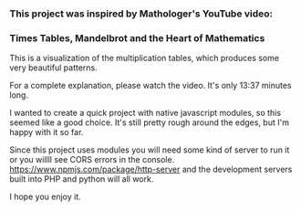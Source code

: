 ### This project was inspired by Mathologer's YouTube video:

### Times Tables, Mandelbrot and the Heart of Mathematics


This is a visualization of the multiplication tables, which produces some very beautiful patterns. 

For a complete explanation, please watch the video. It's only 13:37 minutes long.

I wanted to create a quick project with native javascript modules, so this seemed like a good choice. 
It's still pretty rough around the edges, but I'm happy with it so far.

Since this project uses modules you will need some kind of server to run it or you willll see 
CORS errors in the console. https://www.npmjs.com/package/http-server and the development 
servers built into PHP and python will all work.

I hope you enjoy it.